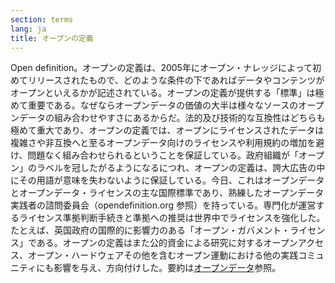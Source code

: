 ```yaml
---
section: terms
lang: ja
title: オープンの定義
---
```


Open definition。オープンの定義は、2005年にオープン・ナレッジによって初めてリリースされたもので、どのような条件の下であればデータやコンテンツがオープンといえるかが記述されている。オープンの定義が提供する「標準」は極めて重要である。なぜならオープンデータの価値の大半は様々なソースのオープンデータの組み合わせやすさにあるからだ。法的及び技術的な互換性はどちらも極めて重大であり、オープンの定義では、オープンにライセンスされたデータは複雑さや非互換へと至るオープンデータ向けのライセンスや利用規約の増加を避け、問題なく組み合わせられるということを保証している。政府組織が「オープン」のラベルを冠したがるようになるにつれ、オープンの定義は、誇大広告の中にその用語が意味を失わないように保証している。今日、これはオープンデータとオープンデータ・ライセンスの主な国際標準であり、熟練したオープンデータ実践者の諮問委員会（opendefinition.org 参照）を持っている。専門化が運営するライセンス準拠判断手続きと準拠への推奨は世界中でライセンスを強化した。たとえば、英国政府の国際的に影響力のある「オープン・ガバメント・ライセンス」である。オープンの定義はまた公的資金による研究に対するオープンアクセス、オープン・ハードウェアその他を含むオープン運動における他の実践コミュニティにも影響を与え、方向付けした。要約は[オープンデータ](../open-data/)参照。
